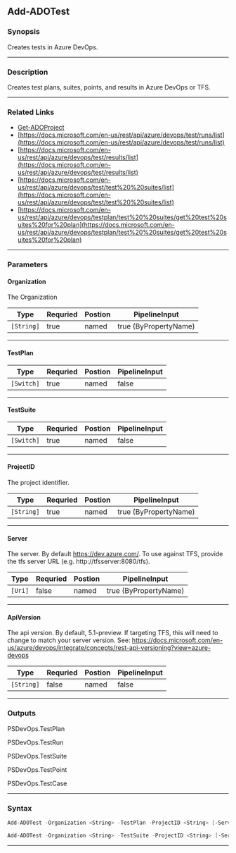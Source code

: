 
Add-ADOTest
-----------
### Synopsis
Creates tests in Azure DevOps.

---
### Description

Creates test plans, suites, points, and results in Azure DevOps or TFS.

---
### Related Links
* [Get-ADOProject](Get-ADOProject.md)
* [https://docs.microsoft.com/en-us/rest/api/azure/devops/test/runs/list](https://docs.microsoft.com/en-us/rest/api/azure/devops/test/runs/list)
* [https://docs.microsoft.com/en-us/rest/api/azure/devops/test/results/list](https://docs.microsoft.com/en-us/rest/api/azure/devops/test/results/list)
* [https://docs.microsoft.com/en-us/rest/api/azure/devops/test/test%20%20suites/list](https://docs.microsoft.com/en-us/rest/api/azure/devops/test/test%20%20suites/list)
* [https://docs.microsoft.com/en-us/rest/api/azure/devops/testplan/test%20%20suites/get%20test%20suites%20for%20plan](https://docs.microsoft.com/en-us/rest/api/azure/devops/testplan/test%20%20suites/get%20test%20suites%20for%20plan)
---
### Parameters
#### **Organization**

The Organization



|Type          |Requried|Postion|PipelineInput        |
|--------------|--------|-------|---------------------|
|```[String]```|true    |named  |true (ByPropertyName)|
---
#### **TestPlan**

|Type          |Requried|Postion|PipelineInput|
|--------------|--------|-------|-------------|
|```[Switch]```|true    |named  |false        |
---
#### **TestSuite**

|Type          |Requried|Postion|PipelineInput|
|--------------|--------|-------|-------------|
|```[Switch]```|true    |named  |false        |
---
#### **ProjectID**

The project identifier.



|Type          |Requried|Postion|PipelineInput        |
|--------------|--------|-------|---------------------|
|```[String]```|true    |named  |true (ByPropertyName)|
---
#### **Server**

The server.  By default https://dev.azure.com/.
To use against TFS, provide the tfs server URL (e.g. http://tfsserver:8080/tfs).



|Type       |Requried|Postion|PipelineInput        |
|-----------|--------|-------|---------------------|
|```[Uri]```|false   |named  |true (ByPropertyName)|
---
#### **ApiVersion**

The api version.  By default, 5.1-preview.
If targeting TFS, this will need to change to match your server version.
See: https://docs.microsoft.com/en-us/azure/devops/integrate/concepts/rest-api-versioning?view=azure-devops



|Type          |Requried|Postion|PipelineInput|
|--------------|--------|-------|-------------|
|```[String]```|false   |named  |false        |
---
### Outputs
PSDevOps.TestPlan


PSDevOps.TestRun


PSDevOps.TestSuite


PSDevOps.TestPoint


PSDevOps.TestCase


---
### Syntax
```PowerShell
Add-ADOTest -Organization <String> -TestPlan -ProjectID <String> [-Server <Uri>] [-ApiVersion <String>] [<CommonParameters>]
```
```PowerShell
Add-ADOTest -Organization <String> -TestSuite -ProjectID <String> [-Server <Uri>] [-ApiVersion <String>] [<CommonParameters>]
```
---


